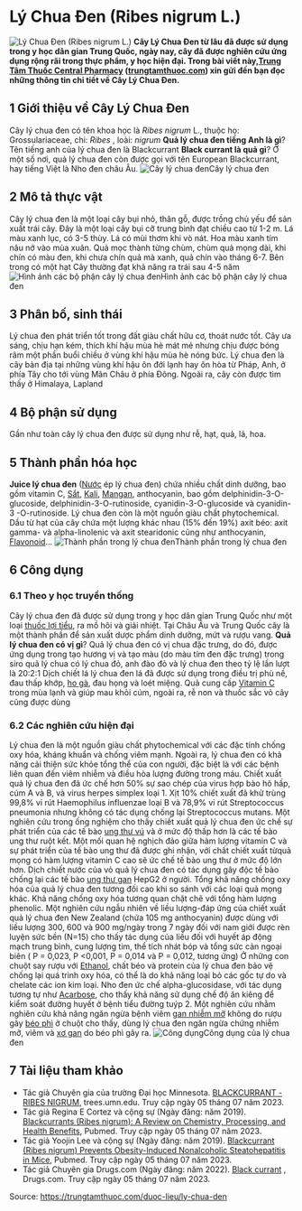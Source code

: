 # Lý Chua Đen (Ribes nigrum L.)

![Lý Chua Đen \(Ribes nigrum L.\)](https://trungtamthuoc.com/images/others/ly-chua-den-1-7260.jpg)
**Cây Lý Chua Đen từ lâu đã được sử dụng trong y học dân gian Trung Quốc, ngày nay, cây đã được nghiên cứu ứng dụng rộng rãi trong thực phẩm, y học hiện đại. Trong bài viết này,[Trung Tâm Thuốc Central Pharmacy](https://trungtamthuoc.com/ "Trung Tâm Thuốc Central Pharmacy") ([trungtamthuoc.com](https://trungtamthuoc.com/ "trungtamthuoc.com")) xin gửi đến bạn đọc những thông tin chi tiết về Cây Lý Chua Đen.**
##  1 Giới thiệu về Cây Lý Chua Đen
Cây lý chua đen có tên khoa học là  _Ribes nigrum_ L., thuộc họ: Grossulariaceae, chi:  _Ribes_ , loài: _nigrum_
**Quả lý chua đen tiếng Anh là gì**? Tên tiếng anh của lý chua đen là Blackcurrant
**Black currant là quả gì**? Ở một số nơi, quả lý chua đen còn được gọi với tên European Blackcurrant, hay tiếng Việt là Nho đen châu Âu.
![Cây lý chua đen](https://trungtamthuoc.com/images/item/ly-chua-den-4.jpg)Cây lý chua đen
##  2 Mô tả thực vật
Cây lý chua đen là một loại cây bụi nhỏ, thân gỗ, được trồng chủ yếu để sản xuất trái cây. Đây là một loại cây bụi cỡ trung bình đạt chiều cao từ 1-2 m.
Lá màu xanh lục, có 3-5 thùy. Lá có mùi thơm khi vò nát.
Hoa màu xanh tím nâu nở vào mùa xuân. Quả mọc thành từng chùm, chùm quả mọng dài, khi chín có màu đen, khi chưa chín quả mà xanh, quả chín vào tháng 6-7. Bên trong có một hạt
Cây thường đạt khả năng ra trái sau 4-5 năm
![Hình ảnh các bộ phận cây lý chua đen](https://trungtamthuoc.com/images/item/ly-chua-den-2.jpg)Hình ảnh các bộ phận cây lý chua đen
##  3 Phân bố, sinh thái
Lý chua đen phát triển tốt trong đất giàu chất hữu cơ, thoát nước tốt. Cây ưa sáng, chịu hạn kém, thích khí hậu mùa hè mát mẻ nhưng chịu được bóng râm một phần buổi chiều ở vùng khí hậu mùa hè nóng bức. 
Lý chua đen là cây bản địa tại những vùng khí hậu ôn đới lạnh hay ôn hòa từ Pháp, Anh, ở phía Tây cho tới vùng Mãn Châu ở phía Đông. Ngoài ra, cây còn được tìm thấy ở Himalaya, Lapland
##  4 Bộ phận sử dụng
Gần như toàn cây lý chua đen được sử dụng như rễ, hạt, quả, lá, hoa.
##  5 Thành phần hóa học
**Juice lý chua đen** ([Nước](https://trungtamthuoc.com/hoat-chat/nuoc "Nước") ép lý chua đen) chứa nhiều chất dinh dưỡng, bao gồm vitamin C, [Sắt](https://trungtamthuoc.com/hoat-chat/sat "Sắt"), [Kali](https://trungtamthuoc.com/hoat-chat/kali "Kali"), [Mangan](https://trungtamthuoc.com/hoat-chat/mangan "Mangan"), anthocyanin, bao gồm delphinidin-3-O-glucoside, delphinidin-3-O-rutinoside, cyanidin-3-O-glucoside và cyanidin-3 -O-rutinoside.
Lý chua đen còn là một nguồn giàu chất phytochemical.
Dầu từ hạt của cây chứa một lượng khác nhau (15% đến 19%) axit béo: axit gamma- và alpha-linolenic và axit stearidonic cũng như anthocyanin, [Flavonoid](https://trungtamthuoc.com/hoat-chat/flavonoid "Flavonoid")...
![Thành phần trong lý chua đen](https://trungtamthuoc.com/images/item/ly-chua-den-3.jpg)Thành phần trong lý chua đen
##  6 Công dụng
### 6.1 Theo y học truyền thống
Cây lý chua đen đã được sử dụng trong y học dân gian Trung Quốc như một loại [thuốc lợi tiểu](https://trungtamthuoc.com/bai-viet/duoc-ly-thuoc-loi-tieu-dai-cuong-va-cac-thuoc-cu-the "thuốc lợi tiểu"), ra mồ hôi và giải nhiệt. Tại Châu Âu và Trung Quốc cây là một thành phần để sản xuất dược phẩm dinh dưỡng, mứt và rượu vang.
**Quả lý chua đen có vị gì**? Quả lý chua đen có vị chua đặc trưng, do đó, được ứng dụng trong tạo hương vị và tạo màu (do màu tím đen đặc trưng) trong siro quả lý chua có lý chua đỏ, anh đào đỏ và lý chua đen theo tỷ lệ lần lượt là 20:2:1
Dịch chiết lá lý chua đen lá đã được sử dụng trong điều trị phù nề, đau thấp khớp, [ho gà](https://trungtamthuoc.com/bai-viet/ho-ga-o-tre-em "ho gà"), đau họng và loét miệng. 
Quả cung cấp [Vitamin C](https://trungtamthuoc.com/hoat-chat/vitamin-c "Vitamin C") trong mùa lạnh và giúp mau khỏi cúm, ngoài ra, rễ non và thuốc sắc vỏ cây cũng được dùng
### 6.2 Các nghiên cứu hiện đại
Lý chua đen là một nguồn giàu chất phytochemical với các đặc tính chống oxy hóa, kháng khuẩn và chống viêm mạnh. Ngoài ra, lý chua đen có khả năng cải thiện sức khỏe tổng thể của con người, đặc biệt là với các bệnh liên quan đến viêm nhiễm và điều hòa lượng đường trong máu.
Chiết xuất quả lý chua đen đã ức chế hơn 50% sự sao chép của virus hợp bào hô hấp, cúm A và B, và virus herpes simplex loại 1. Xịt 10% chiết xuất đã khử trùng 99,8% vi rút Haemophilus influenzae loại B và 78,9% vi rút Streptococcus pneumonia nhưng không có tác dụng chống lại Streptococcus mutans. 
Một nghiên cứu trong ống nghiệm cho thấy chiết xuất quả lý chua đen ức chế sự phát triển của các tế bào [ung thư vú](https://trungtamthuoc.com/bai-viet/ung-thu-vu "ung thư vú") và ở mức độ thấp hơn là các tế bào ung thư ruột kết. Một mối quan hệ nghịch đảo giữa hàm lượng vitamin C và sự phát triển của tế bào ung thư đã được ghi nhận, với chất chiết xuất từ ​​​​quả mọng có hàm lượng vitamin C cao sẽ ức chế tế bào ung thư ở mức độ lớn hơn.
Dịch chiết nước của vỏ quả lý chua đen có tác dụng gây độc tế bào chống lại các tế bào [ung thư gan](https://trungtamthuoc.com/bai-viet/ung-thu-gan "ung thư gan") HepG2 ở người.
Tổng khả năng chống oxy hóa của quả lý chua đen tương đối cao khi so sánh với các loại quả mọng khác. Khả năng chống oxy hóa tương quan chặt chẽ với tổng hàm lượng phenolic.
Một nghiên cứu ngẫu nhiên về liều lượng-đáp ứng của chiết xuất quả lý chua đen New Zealand (chứa 105 mg anthocyanin) được dùng với liều lượng 300, 600 và 900 mg/ngày trong 7 ngày đối với nam giới được rèn luyện sức bền (N=15) cho thấy tác dụng của liều đối với huyết áp động mạch trung bình, cung lượng tim, thể tích nhát bóp và tổng sức cản ngoại biên ( P = 0,023, P <0,001, P = 0,014 và P = 0,012, tương ứng)
Ở những con chuột say rượu với [Ethanol](https://trungtamthuoc.com/hoat-chat/ethanol "Ethanol"), chất béo và protein của lý chua đen bảo vệ chống lại quá trình oxy hóa, có thể là do khả năng loại bỏ các gốc tự do và chelate các ion kim loại.
Nho đen ức chế alpha-glucosidase, với tác dụng tương tự như [Acarbose](https://trungtamthuoc.com/hoat-chat/acarbose "Acarbose"), cho thấy khả năng sử dụng chế độ ăn kiêng để kiểm soát đường huyết ở bệnh tiểu đường tuýp 2.
Một nghiên cứu nhằm nghiên cứu khả năng ngăn ngừa bệnh viêm [gan nhiễm mỡ](https://trungtamthuoc.com/bai-viet/gan-nhiem-mo-do-thuoc-va-chat-doc-hoa-hoc "gan nhiễm mỡ") không do rượu gây [béo phì](https://trungtamthuoc.com/bai-viet/benh-beo-phi "béo phì") ở chuột cho thấy, dùng lý chua đen ngăn ngừa chứng nhiễm mỡ, viêm và [xơ gan](https://trungtamthuoc.com/bai-viet/xo-gan "xơ gan") do béo phì gây ra.
![Công dụng ](https://trungtamthuoc.com/images/item/ly-chua-den-5.jpg)Công dụng của lý chua đen
##  7 Tài liệu tham khảo
  * Tác giả Chuyên gia của trường Đại học Minnesota. [BLACKCURRANT - RIBES NIGRUM](https://trees.umn.edu/blackcurrant-ribes-nigrum), trees.umn.edu. Truy cập ngày 05 tháng 07 năm 2023.
  * Tác giả Regina E Cortez và cộng sự (Ngày đăng: năm 2019). [Blackcurrants (Ribes nigrum): A Review on Chemistry, Processing, and Health Benefits](https://pubmed.ncbi.nlm.nih.gov/31454085/), Pubmed. Truy cập ngày 05 tháng 07 năm 2023.
  * Tác giả Yoojin Lee và cộng sự (Ngày đăng: năm 2019). [Blackcurrant (Ribes nigrum) Prevents Obesity-Induced Nonalcoholic Steatohepatitis in Mice](https://pubmed.ncbi.nlm.nih.gov/30569636/), Pubmed. Truy cập ngày 05 tháng 07 năm 2023.
  * Tác giả Chuyên gia Drugs.com (Ngày đăng: năm 2022). [Black currant](https://www.drugs.com/npp/black-currant.html) , Drugs.com. Truy cập ngày 05 tháng 07 năm 2023.




Source: https://trungtamthuoc.com/duoc-lieu/ly-chua-den